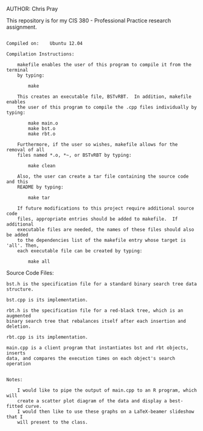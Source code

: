 AUTHOR:	Chris Pray

This repository is for my CIS 380 - Professional Practice research assignment.

~~~~~~~~~~~~~~~~~~~~~~~~~~~~~~~~~~~~~~~~~~~~~~~~~~~~~~~~~~~~~~~~~~~~~~~~~~~~~~~

Compiled on:	Ubuntu 12.04

Compilation Instructions:

	makefile enables the user of this program to compile it from the terminal
	by typing:

		make

	This creates an executable file, BSTvRBT.  In addition, makefile enables
	the user of this program to compile the .cpp files individually by typing:

		make main.o
		make bst.o
		make rbt.o

	Furthermore, if the user so wishes, makefile allows for the removal of all
	files named *.o, *~, or BSTvRBT by typing:

		make clean

	Also, the user can create a tar file containing the source code and this
	README by typing:

		make tar

	If future modifications to this project require additional source code
	files, appropriate entries should be added to makefile.  If additional
	executable files are needed, the names of these files should also be added
	to the dependencies list of the makefile entry whose target is 'all'. Then,
	each executable file can be created by typing:

		make all

~~~~~~~~~~~~~~~~~~~~~~~~~~~~~~~~~~~~~~~~~~~~~~~~~~~~~~~~~~~~~~~~~~~~~~~~~~~~~~~

Source Code Files:

	bst.h is the specification file for a standard binary search tree data
	structure.

	bst.cpp is its implementation.

	rbt.h is the specification file for a red-black tree, which is an augmented
	binary search tree that rebalances itself after each insertion and deletion.

	rbt.cpp is its implementation.

	main.cpp is a client program that instantiates bst and rbt objects, inserts
	data, and compares the execution times on each object's search operation

~~~~~~~~~~~~~~~~~~~~~~~~~~~~~~~~~~~~~~~~~~~~~~~~~~~~~~~~~~~~~~~~~~~~~~~~~~~~~~~

Notes:

	I would like to pipe the output of main.cpp to an R program, which will
	create a scatter plot diagram of the data and display a best-fitted curve.
	I would then like to use these graphs on a LaTeX-beamer slideshow that I
	will present to the class.

